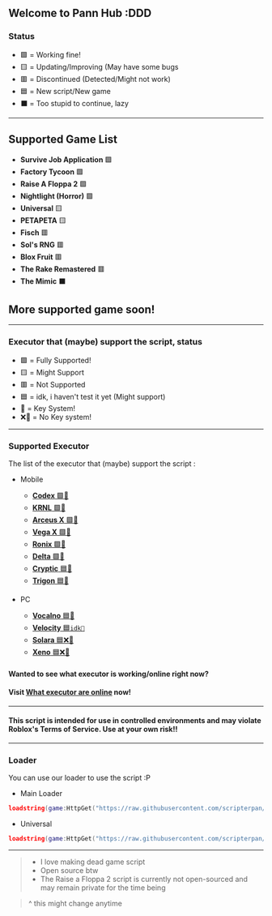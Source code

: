 ## Welcome to Pann Hub :DDD

### Status
- 🟩 = Working fine!
- 🟨 = Updating/Improving (May have some bugs
- 🟥 = Discontinued (Detected/Might not work)
- 🟦 = New script/New game
- ⬛ = Too stupid to continue, lazy

---

## Supported Game List

- **Survive Job Application** 🟩
- **Factory Tycoon** 🟩
- **Raise A Floppa 2**  🟩
- **Nightlight (Horror)** 🟩
- **Universal** 🟨
- **PETAPETA** 🟨
- **Fisch** 🟥
- **Sol's RNG** 🟥
- **Blox Fruit** 🟥
- **The Rake Remastered** 🟥
- **The Mimic** ⬛


## More supported game soon!

---

### Executor that (maybe) support the script, status
- 🟩 = Fully Supported!
- 🟨 = Might Support
- 🟥 = Not Supported
- 🟦 = idk, i haven't test it yet (Might support)
- 🔐 = Key System!
- ❌🔐 = No Key system!

---

### Supported Executor
The list of the executor that (maybe) support the script :

- Mobile
  - [**Codex** 🟩🔐](https://codex.lol/)
  - [**KRNL** 🟩🔐 ](https://krnl.cat)
  - [**Arceus X** 🟩🔐](https://spdmteam.com/)
  - [**Vega X** 🟩🔐](https://vegax.gg/)
  - [**Ronix** 🟩🔐](https://ronixstudios.com/)
  - [**Delta**  🟩🔐](https://deltaexploits.gg/delta-executor-android)
  - [**Cryptic** 🟦🔐](https://getcryptic.net/)
  - [**Trigon** 🟦🔐](https://trigonevo.com/android/)
 
- PC
  - [**Vocalno** 🟦🔐](https://volcano.wtf/)
  - [**Velocity** 🟦`idk🔐`](https://getvelocity.live/)
  - [**Solara** 🟦❌🔐](https://getsolara.dev/)
  - [**Xeno** 🟦❌🔐](https://www.xeno.onl/)



#### Wanted to see what executor is working/online right now? 
#### Visit [What executor are online](https://weao.xyz/) now!

---

#### This script is intended for use in controlled environments and may violate Roblox's Terms of Service. Use at your own risk!!

---

### Loader

You can use our loader to use the script :P

- Main Loader

```lua
loadstring(game:HttpGet("https://raw.githubusercontent.com/scripterpan/scripterpan/refs/heads/main/Loader/Main.lua"))()
```

- Universal

```lua
loadstring(game:HttpGet("https://raw.githubusercontent.com/scripterpan/scripterpan/refs/heads/main/ScriptSrc/Universal.lua"))()
```

---

> - I love making dead game script 
> - Open source btw
> - The Raise a Floppa 2 script is currently not open-sourced and may remain private for the time being

> ^ this might change anytime
